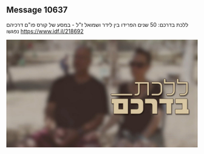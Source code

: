 ## Message 10637

ללכת בדרכם:
50 שנים הפרידו בין לידר ושמואל ז"ל - במסע של קורס פו"ם דרכיהם נפגשו
https://www.idf.il/218692

![Photo](./10637/10637_photo.jpg)
